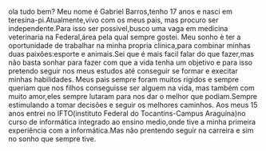 ola tudo bem?
Meu nome é Gabriel Barros,tenho 17 anos e nasci em teresina-pi.Atualmente,vivo com os meus pais, mas procuro ser independente.Para isso ser possivel,busco uma vaga em medicina veterinaria na Federal,área pela qual sempre gostei.
Meu sonho è ter a oportunidade de trabalhar na minha propria clinica,para combinar minhas duas paixôes:esporte e animais.Sei que é mais facil falar do que fazer,mas não basta sonhar para fazer com que a vida tenha um objetivo e para isso pretendo seguir nos meus estudos até conseguir se formar e execitar minhas habilidades.
Meus pais sempre foram muitos rigidos e sempre queriam que nos filhos conseguisse ser alguem na vida, mas também com muito amor,eles sempre lutaram para nos dar o melhor que podiam.Sempre estimulando a tomar decisôes e seguir os melhores caminhos.
Aos meus 15 anos entrei no IFTO(instituto Federal do Tocantins-Campus Araguína)no curso de informática integrado ao ensino medio,onde tive a minha primeira experiência com a informática.Mas não prentendo seguir na carreira e sim no sonho que sempre tive.




